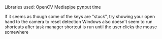 Libraries used:
  OpenCV
  Mediapipe
  pynput
  time

If it seems as though some of the keys are "stuck", try showing your open hand to the camera to reset detection
Windows also doesn't seem to run shortcuts after task manager shortcut is run until the user clicks the mouse somewhere
  

